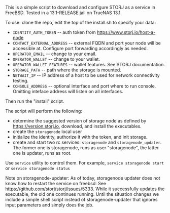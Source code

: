 This is a simple script to download and configure STORJ as a service in FreeBSD. Tested in a 13.1-RELEASE jail on 
TrueNAS 13.1.

To use: clone the repo, edit the top of the install.sh to specify your data:

- `IDENTITY_AUTH_TOKEN` -- auth token from https://www.storj.io/host-a-node
- `CONTACT_EXTERNAL_ADDRESS` -- external FQDN and port your node will be accessible at. Configure port forwarding accordingly as needed.
- `OPERATOR_EMAIL` -- change to your email.
- `OPERATOR_WALLET` -- change to your wallet.
- `OPERATOR_WALLET_FEATURES` -- wallet features. See STORJ documentation.
- `STORAGE_PATH` -- path where the storage is mounted.
- `NETWAIT_IP` -- IP address of a host to be used for network connectivity testing.
- `CONSOLE_ADDRESS` -- optional interface and port where to run console. Omitting inteface address will listen on all interfaces.

Then run the "install" script. 

The script will perform the following: 

- determine the suggested version of storage node as defined by https://version.storj.io, download, and install the executables.
- create the `storagenode` local user
- initialize the identity, authorize it with the token, and init storage. 
- create and start two rc services: `storagenode` and `storagenode_updater`. The former one is storagenode, runs  as user "storagenode", the latter one is updater, runs as root.

Use `service` utility to control them. For example, `service storagenode start` or `service storagenode status`

Note on storagenode-updater: As of today, storagenode updater does not know how to restart the service on freebsd: 
See https://github.com/storj/storj/issues/5333. While it successfully updates the executable, the old one continues 
running. Until the situation changes we include a simple shell script instead of storagenode-updater that ignores input 
parameters and simply does the job.

